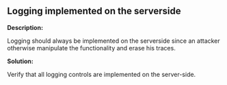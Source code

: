 
Logging implemented on the serverside
-------

**Description:**

Logging should always be implemented on the serverside since an attacker otherwise manipulate the functionality and erase his traces.


**Solution:**

Verify that all logging controls are implemented on the server-side.

	